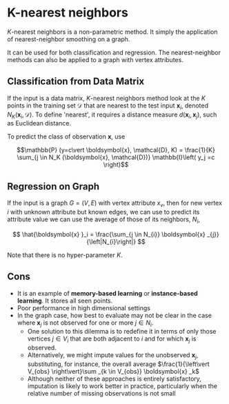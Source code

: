 # K-nearest neighbors

$K$-nearest neighbors is a non-parametric method. It simply the application of nearest-neighbor smoothing on a graph.

It can be used for both classification and regression. The nearest-neighbor methods can also be applied to a graph with vertex attributes.

## Classification from Data Matrix

If the input is a data matrix, $K$-nearest neighbors method look at the $K$ points in the training set $\mathcal{D}$ that are nearest to the test input $\boldsymbol{x}_i$, denoted $N_K \left( \boldsymbol{x}_i, \mathcal{D} \right)$. To define 'nearest', it requires a distance measure $d(\boldsymbol{x}_i, \boldsymbol{x}_j)$, such as Euclidean distance.

To predict the class of observation $\boldsymbol{x}$, use

$$\mathbb{P} (y=c\vert \boldsymbol{x}, \mathcal{D}, K) = \frac{1}{K} \sum_{j \in N_K (\boldsymbol{x}, \mathcal{D})} \mathbb{I}\left( y_j =c \right)$$

## Regression on Graph

If the input is a graph $G=(V, E)$ with vertex attribute $x _v$, then for new vertex $i$ with unknown attribute but known edges, we can use to predict its attribute value we can use the average of those of its neighbors, $N_i$,

$$
\hat{\boldsymbol{x} }_i = \frac{\sum_{j \in N_{i}} \boldsymbol{x} _{j}}{\left|N_{i}\right|}
$$

Note that there is no hyper-parameter $K$.

## Cons
- It is an example of **memory-based learning** or **instance-based learning**. It stores all seen points.
- Poor performance in high dimensional settings
- In the graph case, how best to evaluate may not be clear in the case where $\boldsymbol{x} _j$ is not observed for one or more $j \in N_i$.
  - One solution to this dilemma is to redefine it in terms of only those vertices $j \in V_i$ that are both adjacent to $i$ and for which $\boldsymbol{x} _j$ is observed.
  - Alternatively, we might impute values for the unobserved $\boldsymbol{x} _j$, substituting, for instance, the overall average $\frac{1}{\left\vert V_{obs} \right\vert}\sum _{k \in V_{obs}} \boldsymbol{x} _k$
  - Although neither of these approaches is entirely satisfactory, imputation is likely to work better in practice, particularly when the relative number of missing observations is not small
